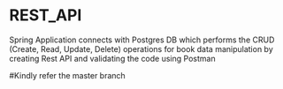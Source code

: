 # REST_API
Spring Application connects with Postgres DB which performs the CRUD  (Create, Read, Update, Delete) operations for book data manipulation by creating Rest API and validating the code using Postman


#Kindly refer the master branch
